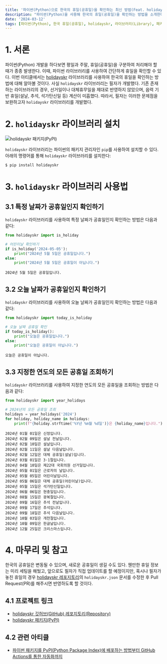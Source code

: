 ```yaml
---
title: '파이썬(Python)으로 한국의 휴일(공휴일)을 확인하는 최신 방법(Feat. holidayskr)'
description: "파이썬(Python)을 사용해 한국의 휴일(공휴일)을 확인하는 방법을 소개한다. holidayskr 라이브러리의 설치부터 특정 날짜나 오늘 날짜가 공휴일인지 확인하는 방법, 그리고 지정한 연도의 모든 공휴일을 조회하는 방법까지 자세히 설명한다. 또한, 이 라이브러리가 기존 문제점을 어떻게 해결했는지에 대해서도 알아보고, 사용자들이 직접 업데이트에 기여할 수 있는 방법을 안내한다. 파이썬으로 한국의 공휴일 정보를 효율적으로 관리하고 싶은 개발자들에게 유용한 리소스이다."
date: '2024-03-12'
tags: [파이썬(Python), 한국 휴일(공휴일), holidayskr, 라이브러리(Library), 패키지(Package), PyPI, 공휴일 API]
---
```


# 1. 서론

파이썬(Python) 개발을 하다보면 평일과 주말, 휴일(공휴일)을 구분하여 처리해야 할 때가 종종 발생한다. 이때, 파이썬 라이브러리를 사용하여 간단하게 휴일을 확인할 수 있다. 이번 아티클에서는 [holidayskr](https://pypi.org/project/holidayskr/) 라이브러리를 사용하여 한국의 휴일을 확인하는 방법에 대해 알아볼 것이다. 사실 `holidayskr` 라이브러리는 필자가 개발했다. 기존 존재하는 라이브러리의 경우, 선거일이나 대체휴무일을 제대로 반영하지 않았으며, 음력 기반 휴일(설날, 추석, 석가탄신일 등) 계산이 미흡했다. 따라서, 필자는 이러한 문제점을 보완하고자 `holidayskr` 라이브러리를 개발했다.

# 2. `holidayskr` 라이브러리 설치

![holidayskr 패키지(PyPI)](https://yoonminlee-blog-image.s3.ap-northeast-2.amazonaws.com/python-holidayskr-korean-holiday-check-guide.png)

`holidayskr` 라이브러리는 파이썬의 패키지 관리자인 `pip`를 사용하여 설치할 수 있다. 아래의 명령어를 통해 `holidayskr` 라이브러리를 설치한다:

```sh
$ pip install holidayskr
```

# 3. `holidayskr` 라이브러리 사용법

## 3.1 특정 날짜가 공휴일인지 확인하기

`holidayskr` 라이브러리를 사용하여 특정 날짜가 공휴일인지 확인하는 방법은 다음과 같다:

```py
from holidayskr import is_holiday

# 어린이날 확인하기
if is_holiday('2024-05-05'):
    print("2024년 5월 5일은 공휴일입니다.")
else:
    print("2024년 5월 5일은 공휴일이 아닙니다.")
```

```
2024년 5월 5일은 공휴일입니다.
```

## 3.2 오늘 날짜가 공휴일인지 확인하기

`holidayskr` 라이브러리를 사용하여 오늘 날짜가 공휴일인지 확인하는 방법은 다음과 같다:

```py
from holidayskr import today_is_holiday

# 오늘 날짜 공휴일 확인
if today_is_holiday():
    print("오늘은 공휴일입니다.")
else:
    print("오늘은 공휴일이 아닙니다.")
```

```
오늘은 공휴일이 아닙니다.
```

## 3.3 지정한 연도의 모든 공휴일 조회하기

`holidayskr` 라이브러리를 사용하여 지정한 연도의 모든 공휴일을 조회하는 방법은 다음과 같다:

```py
from holidayskr import year_holidays

# 2024년의 모든 공휴일 조회
holidays = year_holidays('2024')
for holiday, holiday_name in holidays:
    print(f"{holiday.strftime('%Y년 %m월 %d일')}은 {holiday_name}입니다.")
```

```
2024년 01월 01일은 신정입니다.
2024년 02월 09일은 설날 전날입니다.
2024년 02월 10일은 설날입니다.
2024년 02월 11일은 설날 다음날입니다.
2024년 02월 12일은 대체 공휴일(설날)입니다.
2024년 03월 01일은 3·1절입니다.
2024년 04월 10일은 제22대 국회의원 선거일입니다.
2024년 05월 01일은 근로자의 날입니다.
2024년 05월 05일은 어린이날입니다.
2024년 05월 06일은 대체 공휴일(어린이날)입니다.
2024년 05월 15일은 석가탄신일입니다.
2024년 06월 06일은 현충일입니다.
2024년 08월 15일은 광복절입니다.
2024년 09월 16일은 추석 전날입니다.
2024년 09월 17일은 추석입니다.
2024년 09월 18일은 추석 다음날입니다.
2024년 10월 03일은 개천절입니다.
2024년 10월 09일은 한글날입니다.
2024년 12월 25일은 크리스마스입니다.
```

# 4. 마무리 및 참고

한국의 공휴일은 변동될 수 있으며, 새로운 공휴일이 생길 수도 있다. 웬만한 휴일 정보는 미리 세팅을 해뒀고, 앞으로도 필자가 직접 업데이트를 할 예정이지만, 혹시나 필자가 놓친 휴일의 경우 [holidayskr 레포지토리](https://github.com/6mini/holidayskr)의 `holidayskr.json` 문서를 수정한 후 Pull Request(PR)를 해주시면 반영하도록 할 것이다.

## 4.1 프로젝트 링크

- [holidayskr 깃허브(GitHub) 레포지토리(Repository)](https://github.com/6mini/holidayskr)
- [holidayskr 패키지(PyPI)](https://pypi.org/project/holidayskr/)

## 4.2 관련 아티클

- [파이썬 패키지를 PyPI(Python Package Index)에 배포하는 방법부터 GitHub Actions를 통한 자동화까지](/python-package-deployment-pypi-github-actions)